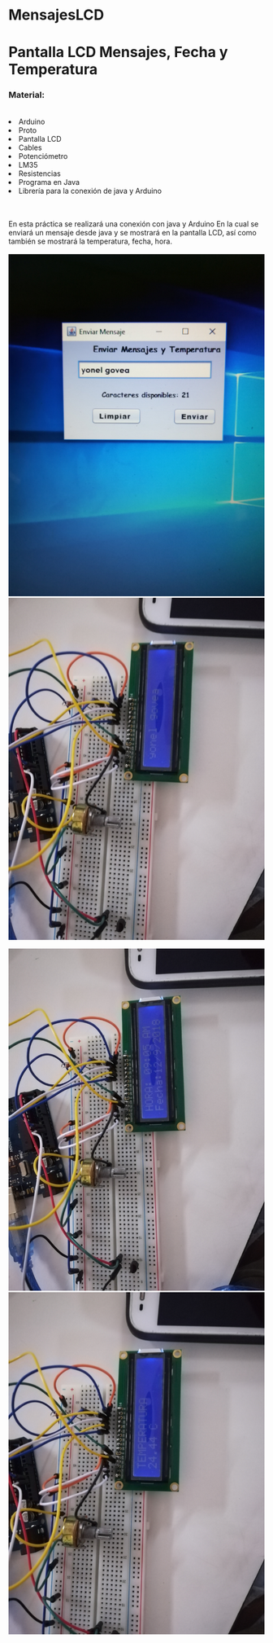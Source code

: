 # MensajesLCD
<h1>Pantalla LCD Mensajes, Fecha y Temperatura  </h1>
<h3>Material:</h3><br>
<li>Arduino </li>
<li>Proto  </li>
<li>Pantalla LCD </li>
<li>Cables </li>
<li>Potenciómetro </li>
<li>LM35 </li>
<li>Resistencias </li>
<li>Programa en Java </li>
<li>Librería para la conexión de java y Arduino </li><br><br>

En esta práctica se realizará una conexión con java y Arduino 
En la cual se enviará un mensaje desde java y se mostrará en 
la pantalla LCD, así como también se mostrará la temperatura, 
fecha, hora. <br><br>
!["hora"](https://github.com/yonelgovea22/MensajesLCD/blob/master/mensaje.jpg)<br>
!["hora"](https://github.com/yonelgovea22/MensajesLCD/blob/master/hora.jpg )<br>

!["hora"](https://github.com/yonelgovea22/MensajesLCD/blob/master/fecha.jpg)<br>
!["hora"](https://github.com/yonelgovea22/MensajesLCD/blob/master/tem.jpg)


